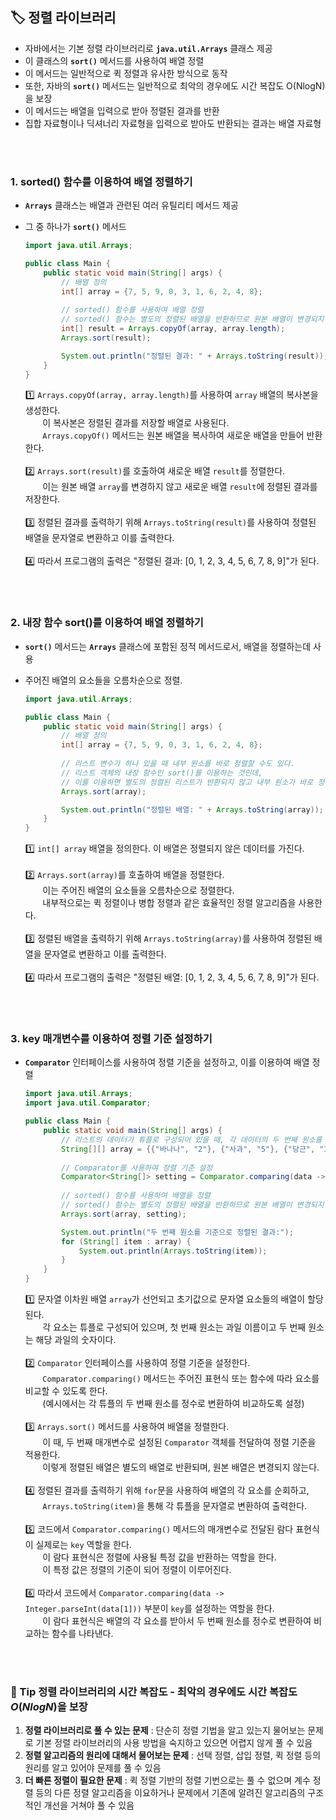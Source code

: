## **🏷️ 정렬 라이브러리**

- 자바에서는 기본 정렬 라이브러리로 **`java.util.Arrays`** 클래스 제공
- 이 클래스의 **`sort()`** 메서드를 사용하여 배열 정렬
- 이 메서드는 일반적으로 퀵 정렬과 유사한 방식으로 동작
- 또한, 자바의 **`sort()`** 메서드는 일반적으로 최악의 경우에도 시간 복잡도 O(NlogN)을 보장
- 이 메서드는 배열을 입력으로 받아 정렬된 결과를 반환
- 집합 자료형이나 딕셔너리 자료형을 입력으로 받아도 반환되는 결과는 배열 자료형
<br/>
<br/>

### **1. sorted() 함수를 이용하여 배열 정렬하기**
  - **`Arrays`** 클래스는 배열과 관련된 여러 유틸리티 메서드 제공
  - 그 중 하나가 **`sort()`** 메서드
    
    ```java
    import java.util.Arrays;
    
    public class Main {
        public static void main(String[] args) {
            // 배열 정의
            int[] array = {7, 5, 9, 0, 3, 1, 6, 2, 4, 8};
            
            // sorted() 함수를 사용하여 배열 정렬
            // sorted() 함수는 별도의 정렬된 배열을 반환하므로 원본 배열이 변경되지 않음
            int[] result = Arrays.copyOf(array, array.length);
            Arrays.sort(result);
    
            System.out.println("정렬된 결과: " + Arrays.toString(result));
        }
    }
    ```
    
    1️⃣  `Arrays.copyOf(array, array.length)`를 사용하여 `array` 배열의 복사본을 생성한다. <br/> 
         &nbsp;&nbsp;&nbsp;&nbsp;&nbsp;&nbsp; 이 복사본은 정렬된 결과를 저장할 배열로 사용된다. <br/>
         &nbsp;&nbsp;&nbsp;&nbsp;&nbsp;&nbsp; `Arrays.copyOf()` 메서드는 원본 배열을 복사하여 새로운 배열을 만들어 반환한다. <br/> <br/> 
    2️⃣  `Arrays.sort(result)`를 호출하여 새로운 배열 `result`를 정렬한다. <br/>
         &nbsp;&nbsp;&nbsp;&nbsp;&nbsp;&nbsp; 이는 원본 배열 `array`를 변경하지 않고 새로운 배열 `result`에 정렬된 결과를 저장한다. <br/> <br/> 
    3️⃣  정렬된 결과를 출력하기 위해 `Arrays.toString(result)`를 사용하여 정렬된 배열을 문자열로 변환하고 이를 출력한다. <br/> <br/> 
    4️⃣  따라서 프로그램의 출력은 "정렬된 결과: [0, 1, 2, 3, 4, 5, 6, 7, 8, 9]"가 된다.
<br/>
<br/>

### **2. 내장 함수 sort()를 이용하여 배열 정렬하기**
  - **`sort()`** 메서드는 **`Arrays`** 클래스에 포함된 정적 메서드로서, 배열을 정렬하는데 사용
  - 주어진 배열의 요소들을 오름차순으로 정렬.
    
    ```java
    import java.util.Arrays;
    
    public class Main {
        public static void main(String[] args) {
            // 배열 정의
            int[] array = {7, 5, 9, 0, 3, 1, 6, 2, 4, 8};
            
            // 리스트 변수가 하나 있을 때 내부 원소를 바로 정렬할 수도 있다.
            // 리스트 객체의 내장 함수인 sort()를 이용하는 것인데,
            // 이를 이용하면 별도의 정렬된 리스트가 반환되지 않고 내부 원소가 바로 정렬된다.
            Arrays.sort(array);
    
            System.out.println("정렬된 배열: " + Arrays.toString(array));
        }
    }
    
    ```
    
    1️⃣  `int[] array` 배열을 정의한다. 이 배열은 정렬되지 않은 데이터를 가진다. <br/> <br/>
    2️⃣  `Arrays.sort(array)`를 호출하여 배열을 정렬한다. <br/>
         &nbsp;&nbsp;&nbsp;&nbsp;&nbsp;&nbsp; 이는 주어진 배열의 요소들을 오름차순으로 정렬한다. <br/>
         &nbsp;&nbsp;&nbsp;&nbsp;&nbsp;&nbsp; 내부적으로는 퀵 정렬이나 병합 정렬과 같은 효율적인 정렬 알고리즘을 사용한다. <br/> <br/>
    3️⃣  정렬된 배열을 출력하기 위해 `Arrays.toString(array)`를 사용하여 정렬된 배열을 문자열로 변환하고 이를 출력한다. <br/> <br/>
    4️⃣  따라서 프로그램의 출력은 "정렬된 배열: [0, 1, 2, 3, 4, 5, 6, 7, 8, 9]"가 된다.
<br/>
<br/>

### 3. **key 매개변수를 이용하여 정렬 기준 설정하기**
- **`Comparator`** 인터페이스를 사용하여 정렬 기준을 설정하고, 이를 이용하여 배열 정렬
    
    ```java
    import java.util.Arrays;
    import java.util.Comparator;
    
    public class Main {
        public static void main(String[] args) {
            // 리스트의 데이터가 튜플로 구성되어 있을 때, 각 데이터의 두 번째 원소를 기준으로 설정하는 예시
            String[][] array = {{"바나나", "2"}, {"사과", "5"}, {"당근", "3"}};
            
            // Comparator를 사용하여 정렬 기준 설정
            Comparator<String[]> setting = Comparator.comparing(data -> Integer.parseInt(data[1]));
            
            // sorted() 함수를 사용하여 배열을 정렬
            // sorted() 함수는 별도의 정렬된 배열을 반환하므로 원본 배열이 변경되지 않음
            Arrays.sort(array, setting);
    
            System.out.println("두 번째 원소를 기준으로 정렬된 결과:");
            for (String[] item : array) {
                System.out.println(Arrays.toString(item));
            }
        }
    }
    
    ```
    
    1️⃣  문자열 이차원 배열 `array`가 선언되고 초기값으로 문자열 요소들의 배열이 할당된다. <br/>
         &nbsp;&nbsp;&nbsp;&nbsp;&nbsp;&nbsp; 각 요소는 튜플로 구성되어 있으며, 첫 번째 원소는 과일 이름이고 두 번째 원소는 해당 과일의 숫자이다. <br/> <br/>
    2️⃣  `Comparator` 인터페이스를 사용하여 정렬 기준을 설정한다. <br/>
         &nbsp;&nbsp;&nbsp;&nbsp;&nbsp;&nbsp; `Comparator.comparing()` 메서드는 주어진 표현식 또는 함수에 따라 요소를 비교할 수 있도록 한다. <br/>
         &nbsp;&nbsp;&nbsp;&nbsp;&nbsp;&nbsp; (예시에서는 각 튜플의 두 번째 원소를 정수로 변환하여 비교하도록 설정) <br/> <br/>
    3️⃣  `Arrays.sort()` 메서드를 사용하여 배열을 정렬한다. <br/>
         &nbsp;&nbsp;&nbsp;&nbsp;&nbsp;&nbsp; 이 때, 두 번째 매개변수로 설정된 `Comparator` 객체를 전달하여 정렬 기준을 적용한다. <br/>
         &nbsp;&nbsp;&nbsp;&nbsp;&nbsp;&nbsp; 이렇게 정렬된 배열은 별도의 배열로 반환되며, 원본 배열은 변경되지 않는다. <br/> <br/>
    4️⃣  정렬된 결과를 출력하기 위해 `for`문을 사용하여 배열의 각 요소를 순회하고, <br/>
    &nbsp;&nbsp;&nbsp;&nbsp;&nbsp;&nbsp; `Arrays.toString(item)`을 통해 각 튜플을 문자열로 변환하여 출력한다. <br/> <br/>
    5️⃣  코드에서 `Comparator.comparing()` 메서드의 매개변수로 전달된 람다 표현식이 실제로는 `key` 역할을 한다. <br/>
    &nbsp;&nbsp;&nbsp;&nbsp;&nbsp;&nbsp; 이 람다 표현식은 정렬에 사용될 특정 값을 반환하는 역할을 한다. <br/>
    &nbsp;&nbsp;&nbsp;&nbsp;&nbsp;&nbsp; 이 특정 값은 정렬의 기준이 되어 정렬이 이루어진다. <br/> <br/>
    6️⃣  따라서 코드에서 `Comparator.comparing(data -> Integer.parseInt(data[1]))` 부분이 `key`를 설정하는 역할을 한다. <br/>
    &nbsp;&nbsp;&nbsp;&nbsp;&nbsp;&nbsp; 이 람다 표현식은 배열의 각 요소를 받아서 두 번째 원소를 정수로 변환하여 비교하는 함수를 나타낸다.
<br/>
<br/>

### **📌 Tip  정렬 라이브러리의 시간 복잡도 - 최악의 경우에도 시간 복잡도 $O(NlogN)$을 보장**
1. **정렬 라이브러리로 풀 수 있는 문제**
: 단순히 정렬 기법을 알고 있는지 물어보는 문제로 기본 정렬 라이브러리의 사용 방법을 숙지하고 있으면 어렵지 않게 풀 수 있음
2. **정렬 알고리즘의 원리에 대해서 물어보는 문제**
: 선택 정렬, 삽입 정렬, 퀵 정렬 등의 원리를 알고 있어야 문제를 풀 수 있음
3. **더 빠른 정렬이 필요한 문제**
: 퀵 정렬 기반의 정렬 기번으로는 풀 수 없으며 계수 정렬 등의 다른 정렬 알고리즘을 이요하거나 문제에서 기존에 알려진 알고리즘의 구조적인 개선을 거쳐야 풀 수 있음
